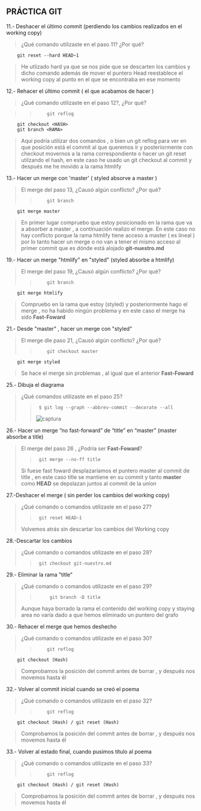 ## PRÁCTICA GIT

 
11.- Deshacer el último commit (perdiendo los cambios realizados 
en 	el working copy)

>	¿Qué comando utilizaste en el paso 11? ¿Por qué?
	
>>		
		git reset --hard HEAD~1
		
> He utlizado hard ya que se nos pide que se descarten los cambios y dicho comando además de mover el puntero Head reestablece el working copy al punto en el que se encontraba en ese momento	


12.- Rehacer el último commit ( el que acabamos de hacer )

> ¿Qué comando utilizaste en el paso 12?, ¿Por qué?

>>		   git reflog
		git checkout <HASH>
		git branch <RAMA>

>    Aquí podría utilizar dos comandos , o bien un git reflog para
		ver en que posición está el commit al que queremos ir
		y posteriormente con checkout movernos a 
		la rama correspondiente o hacer un git reset
		utilzando el hash, en este	caso he usado un git
		checkout al commit y después me he movido a la rama htmlify
		

13.- Hacer un merge con 'master'  ( styled absorve a master )

> El merge del paso 13, ¿Causó algún conflicto? ¿Por qué?
>>		   git branch
		git merge master
> En primer lugar compruebo que estoy posicionado en la rama
 que va a absorber a master , a continuación realizo el merge. En este caso no hay conflicto porque la rama htmlify tiene acceso a master ( es lineal ) por lo tanto hacer un merge o no van a tener el mismo acceso al primer commit que es dónde está alojado **git-nuestro.md**
 

19.- Hacer un merge "htmlify" en "styled" (styled absorbe a htmlify)
>El merge del paso 19, ¿Causó algún conflicto? ¿Por qué?
>>		   git branch
		git merge htmlify
>Compruebo en la rama que estoy (styled) y posteriormente hago el merge , no ha habido ningún problema y en este caso el merge ha sido **Fast-Foward**

21.- Desde "master" , hacer un merge con "styled"
>El merge dle paso 21, ¿Causó algún conflicto? ¿Por qué?
>>		   git checkout master
		git merge styled
>Se hace el merge sin problemas , al igual que el anterior **Fast-Foward**

25.- Dibuja el diagrama
>¿Qué comandos utilizaste en el paso 25?
>> 		$ git log --graph --abbrev-commit --decorate --all
>>	![captura](raw.github.com/WenceCB/KC_W3_Practica_Git_2017/blob/master/graph.tiff)


26.- Hacer un merge “no fast-forward” de “title” en “master” (master absorbe a title) 
>El merge del paso 26 , ¿Podría ser **Fast-Foward**?
>> 		git merge --no-ff title
>Si fuese fast foward desplazaríamos el puntero master al commit de title , en este caso title se mantiene en su commit y tanto **master** como **HEAD** se depslazan juntos al commit de la uníon

27.-Deshacer el merge ( sin perder los cambios del working copy)
>¿Qué comando o comandos utilizaste en el paso 27?
>>		git reset HEAD~1
>Volvemos atrás sin descartar los cambios del Working copy

28.-Descartar los cambios
>¿Qué comando o comandos utilizaste en el paso 28?
>>		git checkout git-nuestro.md

29.- Eliminar la rama "title"
>¿Qué comando o comandos utilizaste en el paso 29?
>>			git branch -D title
> Aunque haya borrado la rama el contenido del working copy y staying area no varía dado a que hemos eliminado un puntero del grafo

30.- Rehacer el merge que hemos deshecho
>¿Qué comando o comandos utilizaste en el paso 30?
>>		   git reflog
		git checkout (Hash)
> Comprobamos la posición del commit antes de borrar , y después nos movemos hasta él		

32.- Volver al commit inicial cuando se creó el poema
>¿Qué comando o comandos utilizaste en el paso 32?
>>		   git reflog
		git checkout (Hash) / git reset (Hash)
>Comprobamos la posición del commit antes de borrar , y después nos movemos hasta él			

33.- Volver al estado final, cuando pusimos título al poema
>¿Qué comando o comandos utilizaste en el paso 33?
>>		   git reflog
		git checkout (Hash) / git reset (Hash)
>Comprobamos la posición del commit antes de borrar , y después nos movemos hasta él	
